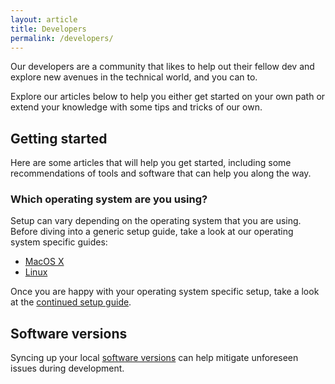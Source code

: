 ```yaml
---
layout: article
title: Developers
permalink: /developers/
---
```


Our developers are a community that likes to help out their fellow dev and explore new avenues in the technical world, and you can to.

Explore our articles below to help you either get started on your own path or extend your knowledge with some tips and tricks of our own.

## Getting started

Here are some articles that will help you get started, including some recommendations of tools and software that can help you along the way.

### Which operating system are you using?

Setup can vary depending on the operating system that you are using. Before diving into a generic setup guide, take a look at our operating system specific guides:

- [MacOS X](/developers/getting-started-macos/)
- [Linux](/developers/getting-started-linux/)

Once you are happy with your operating system specific setup, take a look at the [continued setup guide](/developers/getting-started-continued/).

## Software versions

Syncing up your local [software versions](/developers/software-versions/) can help mitigate unforeseen issues during development.